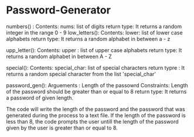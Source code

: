 # Password-Generator

numbers() :
  Contents: 
    nums: list of digits
      return type: It returns a random integer in the range 0 - 9
low_letters():
  Contents:
    lower: list of lower case alphabets
      return type: It returns a random alphabet in between a - z
      
upp_letter():
  Contents:
    upper : list of upper case alphabets
      return type: It returns a random alphabet in between A - Z
      
 special():
  Contents:
    special_char: list of special characters
      return typre : It returns a random special character from the list 'special_char'
      
 password_gen():
  Arguements : Length of the passowrd
  Constraints: Length of the password should be greater than or equal to 8
    return type: It returns a password of given length.
    
The code will write the length of the password and the password that was generated during the process to a text file. If the length of the password is less than 8, the code prompts the user untill the length of the password given by the user is greater than or equal to 8.
  
